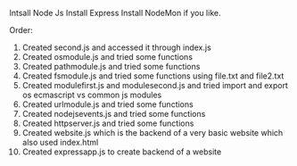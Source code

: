 Intsall Node Js
Install Express
Install NodeMon if you like.


Order: 
1. Created second.js and accessed it through index.js
2. Created osmodule.js and tried some functions
3. Created pathmodule.js and tried some functions
4. Created fsmodule.js and tried some functions using file.txt and file2.txt
5. Created modulefirst.js and modulesecond.js and tried import and export os ecmascript vs common js modules
6. Created urlmodule.js and tried some functions
7. Created nodejsevents.js and tried some functions
8. Created httpserver.js and tried some functions
9. Created website.js which is the backend of a very basic website which also used index.html
10. Created expressapp.js to create backend of a website